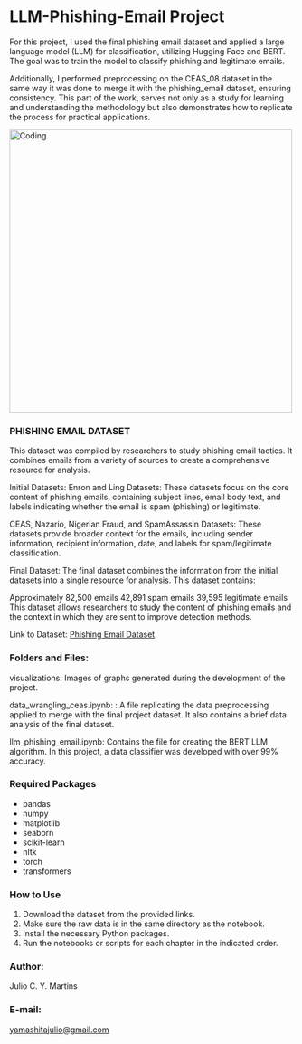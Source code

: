 # LLM-Phishing-Email Project
For this project, I used the final phishing email dataset and applied a large language model (LLM) for classification, utilizing Hugging Face and BERT. The goal was to train the model to classify phishing and legitimate emails.

Additionally, I performed preprocessing on the CEAS_08 dataset in the same way it was done to merge it with the phishing_email dataset, ensuring consistency. This part of the work, serves not only as a study for learning and understanding the methodology but also demonstrates how to replicate the process for practical applications.

<img align="center" alt="Coding" width="500" src="https://marvel-b1-cdn.bc0a.com/f00000000032040/cdn.prod.website-files.com/672e4d78ddc6417dc8ab2e1f/675a28b32b088f04d89ce051_32040_94c482e61bc04c5bb6a918a7cde3d962_1542746731.png">

### PHISHING EMAIL DATASET
This dataset was compiled by researchers to study phishing email tactics. It combines emails from a variety of sources to create a comprehensive resource for analysis.

Initial Datasets:
Enron and Ling Datasets: These datasets focus on the core content of phishing emails, containing subject lines, email body text, and labels indicating whether the email is spam (phishing) or legitimate.

CEAS, Nazario, Nigerian Fraud, and SpamAssassin Datasets: These datasets provide broader context for the emails, including sender information, recipient information, date, and labels for spam/legitimate classification.

Final Dataset:
The final dataset combines the information from the initial datasets into a single resource for analysis. This dataset contains:

Approximately 82,500 emails
42,891 spam emails
39,595 legitimate emails
This dataset allows researchers to study the content of phishing emails and the context in which they are sent to improve detection methods.

Link to Dataset: [Phishing Email Dataset](https://www.kaggle.com/datasets/naserabdullahalam/phishing-email-dataset)

### Folders and Files:

visualizations: Images of graphs generated during the development of the project.

data_wrangling_ceas.ipynb: : A file replicating the data preprocessing applied to merge with the final project dataset. It also contains a brief data analysis of the final dataset.

llm_phishing_email.ipynb:  Contains the file for creating the BERT LLM algorithm. In this project, a data classifier was developed with over 99% accuracy.

### Required Packages
- pandas
- numpy
- matplotlib
- seaborn
- scikit-learn
- nltk
- torch
- transformers

### How to Use
1. Download the dataset from the provided links.
2. Make sure the raw data is in the same directory as the notebook.
3. Install the necessary Python packages.
4. Run the notebooks or scripts for each chapter in the indicated order.

### Author:
Julio C. Y. Martins

### E-mail: 
yamashitajulio@gmail.com

